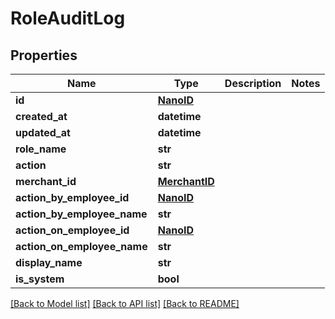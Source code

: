 # RoleAuditLog


## Properties
Name | Type | Description | Notes
------------ | ------------- | ------------- | -------------
**id** | [**NanoID**](NanoID.md) |  | 
**created_at** | **datetime** |  | 
**updated_at** | **datetime** |  | 
**role_name** | **str** |  | 
**action** | **str** |  | 
**merchant_id** | [**MerchantID**](MerchantID.md) |  | 
**action_by_employee_id** | [**NanoID**](NanoID.md) |  | 
**action_by_employee_name** | **str** |  | 
**action_on_employee_id** | [**NanoID**](NanoID.md) |  | 
**action_on_employee_name** | **str** |  | 
**display_name** | **str** |  | 
**is_system** | **bool** |  | 

[[Back to Model list]](../README.md#documentation-for-models) [[Back to API list]](../README.md#documentation-for-api-endpoints) [[Back to README]](../README.md)


